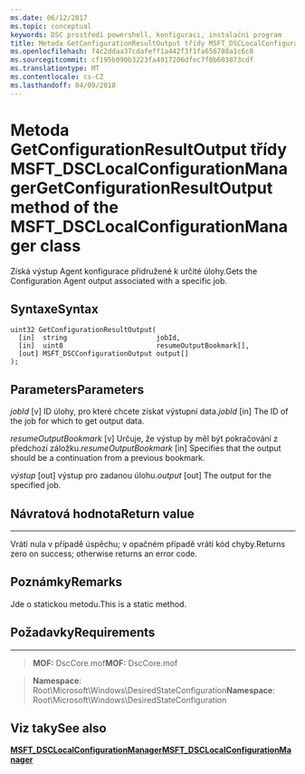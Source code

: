 ```yaml
---
ms.date: 06/12/2017
ms.topic: conceptual
keywords: DSC prostředí powershell, konfiguraci, instalační program
title: Metoda GetConfigurationResultOutput třídy MSFT_DSCLocalConfigurationManager
ms.openlocfilehash: f4c2ddaa37cdafeff1a442f3f1fa656788a1c6c8
ms.sourcegitcommit: cf195b090b3223fa4917206dfec7f0b603873cdf
ms.translationtype: MT
ms.contentlocale: cs-CZ
ms.lasthandoff: 04/09/2018
---
```

# <a name="getconfigurationresultoutput-method-of-the-msftdsclocalconfigurationmanager-class"></a><span data-ttu-id="90871-103">Metoda GetConfigurationResultOutput třídy MSFT_DSCLocalConfigurationManager</span><span class="sxs-lookup"><span data-stu-id="90871-103">GetConfigurationResultOutput method of the MSFT_DSCLocalConfigurationManager class</span></span>

<span data-ttu-id="90871-104">Získá výstup Agent konfigurace přidružené k určité úlohy.</span><span class="sxs-lookup"><span data-stu-id="90871-104">Gets the Configuration Agent output associated with a specific job.</span></span>

<a name="syntax"></a><span data-ttu-id="90871-105">Syntaxe</span><span class="sxs-lookup"><span data-stu-id="90871-105">Syntax</span></span>
------

```mof
uint32 GetConfigurationResultOutput(
  [in]  string                      jobId,
  [in]  uint8                       resumeOutputBookmark[],
  [out] MSFT_DSCConfigurationOutput output[]
);
```

<a name="parameters"></a><span data-ttu-id="90871-106">Parameters</span><span class="sxs-lookup"><span data-stu-id="90871-106">Parameters</span></span>
----------

<span data-ttu-id="90871-107">*jobId* \[v\] ID úlohy, pro které chcete získat výstupní data.</span><span class="sxs-lookup"><span data-stu-id="90871-107">*jobId* \[in\] The ID of the job for which to get output data.</span></span>

<span data-ttu-id="90871-108">*resumeOutputBookmark* \[v\] Určuje, že výstup by měl být pokračování z předchozí záložku.</span><span class="sxs-lookup"><span data-stu-id="90871-108">*resumeOutputBookmark* \[in\] Specifies that the output should be a continuation from a previous bookmark.</span></span>

<span data-ttu-id="90871-109">*výstup* \[out\] výstup pro zadanou úlohu.</span><span class="sxs-lookup"><span data-stu-id="90871-109">*output* \[out\] The output for the specified job.</span></span>

## <a name="return-value"></a><span data-ttu-id="90871-110">Návratová hodnota</span><span class="sxs-lookup"><span data-stu-id="90871-110">Return value</span></span>
------------

<span data-ttu-id="90871-111">Vrátí nula v případě úspěchu; v opačném případě vrátí kód chyby.</span><span class="sxs-lookup"><span data-stu-id="90871-111">Returns zero on success; otherwise returns an error code.</span></span>

## <a name="remarks"></a><span data-ttu-id="90871-112">Poznámky</span><span class="sxs-lookup"><span data-stu-id="90871-112">Remarks</span></span>

<span data-ttu-id="90871-113">Jde o statickou metodu.</span><span class="sxs-lookup"><span data-stu-id="90871-113">This is a static method.</span></span>

## <a name="requirements"></a><span data-ttu-id="90871-114">Požadavky</span><span class="sxs-lookup"><span data-stu-id="90871-114">Requirements</span></span>
------------
><span data-ttu-id="90871-115">**MOF:** DscCore.mof</span><span class="sxs-lookup"><span data-stu-id="90871-115">**MOF:** DscCore.mof</span></span>

><span data-ttu-id="90871-116">**Namespace**: Root\Microsoft\Windows\DesiredStateConfiguration</span><span class="sxs-lookup"><span data-stu-id="90871-116">**Namespace**: Root\Microsoft\Windows\DesiredStateConfiguration</span></span>


## <a name="see-also"></a><span data-ttu-id="90871-117">Viz taky</span><span class="sxs-lookup"><span data-stu-id="90871-117">See also</span></span>


[<span data-ttu-id="90871-118">**MSFT_DSCLocalConfigurationManager**</span><span class="sxs-lookup"><span data-stu-id="90871-118">**MSFT_DSCLocalConfigurationManager**</span></span>](msft-dsclocalconfigurationmanager.md)